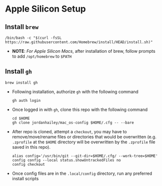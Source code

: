 # Apple Silicon Setup

## Install `brew`

```shell
/bin/bash -c "$(curl -fsSL https://raw.githubusercontent.com/Homebrew/install/HEAD/install.sh)"
```
- **NOTE**: _For Apple Silicon Macs_, after installation of brew, follow prompts to add `/opt/homebrew` to `$PATH` 

## Install `gh`

```
brew install gh
```
- Following installation, authorize `gh` with the following command
	```shell
	gh auth login
	```
- Once logged in with `gh`, clone this repo with the following command 
	```shell
	cd $HOME
	gh clone jordanhailey/mac_os-config $HOME/.cfg -- --bare
	```
- After repo is cloned, attempt a `checkout`, you may have to remove/move/rename files or directories that would be overwritten (e.g. `.zprofile` at the `$HOME` directory will be overwritten by the `.zprofile` file saved in this repo).
	```shell
	alias config='/usr/bin/git --git-dir=$HOME/.cfg/ --work-tree=$HOME'
	config config --local status.showUntrackedFiles no
	config checkout
	```
- Once config files are in the `.local/config` directory, run any preferred install scripts

